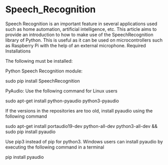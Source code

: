 # Speech_Recognition

Speech Recognition is an important feature in several applications used such as home automation, artificial intelligence, etc. This article aims to provide an introduction to how to make use of the SpeechRecognition library of Python. This is useful as it can be used on microcontrollers such as Raspberry Pi with the help of an external microphone.
Required Installations

The following must be installed:

Python Speech Recognition module: 

sudo pip install SpeechRecognition 

PyAudio: Use the following command for Linux users

sudo apt-get install python-pyaudio python3-pyaudio

If the versions in the repositories are too old, install pyaudio using the following command

sudo apt-get install portaudio19-dev python-all-dev python3-all-dev && 
sudo pip install pyaudio

Use pip3 instead of pip for python3. Windows users can install pyaudio by executing the following command in a terminal

pip install pyaudio
